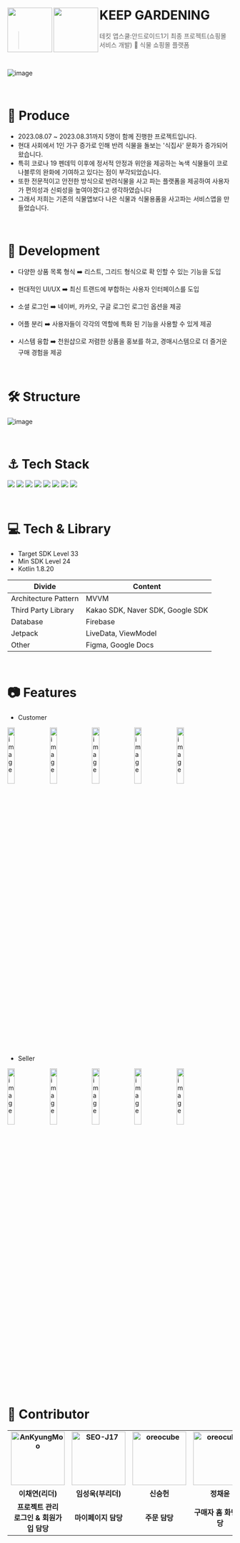 
# KEEP GARDENING <img src="https://github.com/APPSCHOOL2-Android/FinalProject-ShoppingMallService-team6/assets/86800087/e7e30792-f804-4474-a083-f452c735b7fd" align=left width=100><img src="https://github.com/APPSCHOOL2-Android/FinalProject-ShoppingMallService-team6/assets/86800087/8a4030af-8fab-4e23-a22d-38858b04a04f" align=left width=100>

> 테킷 앱스쿨:안드로이드1기 최종 프로젝트(쇼핑몰 서비스 개발)    🌱 식물 쇼핑몰 플랫폼 



<br>

![image](https://github.com/APPSCHOOL2-Android/FinalProject-ShoppingMallService-team6/assets/86800087/78582f2f-524e-4c9e-9ab0-aeece8aef340)

          
<br>

# 🌟 Produce
+ 2023.08.07 ~ 2023.08.31까지 5명이 함께 진행한 프로젝트입니다.
+ 현대 사회에서 1인 가구 증가로 인해 반려 식물을 돌보는 '식집사' 문화가 증가되어 왔습니다.
+ 특히 코로나 19 펜데믹 이후에 정서적 안정과 위안을 제공하는 녹색 식물들이 코로나블루의 완화에 기여하고 있다는 점이 부각되었습니다.
+ 또한 전문적이고 안전한 방식으로 반려식물을 사고 파는 플랫폼을 제공하여 사용자가 편의성과 신뢰성을 높여야겠다고 생각하였습니다
+ 그래서 저희는 기존의 식물앱보다 나은 식물과 식물용품을 사고파는 서비스앱을 만들었습니다.
  
<br>

# 🔨 Development

+ 다양한 상품 목록 형식 ➡️ 리스트, 그리드 형식으로 확 인할 수 있는 기능을 도입
  
+ 현대적인 UI/UX ➡️ 최신 트랜드에 부합하는 사용자 인터페이스를 도입
  
+ 소셜 로그인 ➡️ 네이버, 카카오, 구글 로그인 로그인 옵션을 제공
  
+ 어플 분리 ➡️ 사용자들이 각각의 역할에 특화 된 기능을 사용할 수 있게 제공
  
+ 시스템 융합 ➡️ 천원샵으로 저렴한 상품을 홍보를 하고, 경매시스템으로 더 즐거운 구매 경험을 제공


<br>

# 🛠️ Structure
![image](https://github.com/APPSCHOOL2-Android/FinalProject-ShoppingMallService-team6/assets/86800087/b2d9b062-1451-4136-bc62-8d9ba29bbd00)


<br>

# ⚓ Tech Stack
<img src="https://img.shields.io/badge/Figma-F24E1E?style=for-the-badge&logo=Figma&logoColor=white"> <img src="https://img.shields.io/badge/diagrams.net-F08705?style=for-the-badge&logo=diagrams.net&logoColor=white"> <img src="https://img.shields.io/badge/firebase-FFCA28?style=for-the-badge&logo=firebase&logoColor=white"> <img src="https://img.shields.io/badge/Android-3DDC84?style=for-the-badge&logo=Android&logoColor=white"> <img src="https://img.shields.io/badge/Google Maps-4285F4?style=for-the-badge&logo=Google Maps&logoColor=white"> <img src="https://img.shields.io/badge/Kotlin-7F52FF?style=for-the-badge&logo=Kotlin&logoColor=white"> <img src="https://img.shields.io/badge/Material Design-757575?style=for-the-badge&logo=Material Design&logoColor=white"> <img src="https://img.shields.io/badge/github-181717?style=for-the-badge&logo=github&logoColor=white"> 


<br>

# 💻 Tech & Library 

+ Target SDK Level 33
+ Min SDK Level 24
+ Kotlin 1.8.20
  
 Divide | Content
-- | --
Architecture Pattern | MVVM
Third Party Library | Kakao SDK, Naver SDK, Google SDK
Database | Firebase
Jetpack | LiveData, ViewModel
Other  | Figma, Google Docs

<br>

# 📷 Features

+ Customer
  
<div>
      <img
        width="18%"
        alt="image"
        src="https://github.com/APPSCHOOL2-Android/FinalProject-ShoppingMallService-team6/assets/40172001/a08255c8-713d-4fd5-a0b0-af46a2ffad2a"
      />
      <img
        width="18%"
        alt="image"
        src="https://github.com/APPSCHOOL2-Android/FinalProject-ShoppingMallService-team6/assets/40172001/08071765-af35-4e83-997e-bf3f1a7b497f"
       />
       <img
        width="18%"
        alt="image"
        src="https://github.com/APPSCHOOL2-Android/FinalProject-ShoppingMallService-team6/assets/40172001/ecad36b0-39fd-49e7-be7a-d8fbf83b97ec"
      />
       <img
        width="18%"
        alt="image"
        src="https://github.com/APPSCHOOL2-Android/FinalProject-ShoppingMallService-team6/assets/40172001/ec9dff6d-af28-4241-8b0c-b604067f9ff7"
      />
        <img
        width="18%"
        alt="image"
        src="https://github.com/APPSCHOOL2-Android/FinalProject-ShoppingMallService-team6/assets/40172001/287d0461-fef6-4178-b6f5-69e6c00c6242"
      />


</div>

<br>

+ Seller

  
<div>
   <img
        width="18%"
        alt="image"
        src="https://github.com/APPSCHOOL2-Android/FinalProject-ShoppingMallService-team6/assets/40172001/0ee5956e-3020-4992-b716-d5b371590b13"
       />
      <img
        width="18%"
        alt="image"
        src="https://github.com/APPSCHOOL2-Android/FinalProject-ShoppingMallService-team6/assets/40172001/9853978b-dac6-479c-a380-d939ea2450fb"
      />
       <img
        width="18%"
        alt="image"
        src="https://github.com/APPSCHOOL2-Android/FinalProject-ShoppingMallService-team6/assets/40172001/22cb38f7-6d36-4b12-97ae-8b2ae7ddd4cb"
      />
       <img
        width="18%"
        alt="image"
        src="https://github.com/APPSCHOOL2-Android/FinalProject-ShoppingMallService-team6/assets/40172001/6a8b43fe-9930-4d17-a8b5-d3ec32688cf0"
      />
        <img
        width="18%"
        alt="image"
        src="https://github.com/APPSCHOOL2-Android/FinalProject-ShoppingMallService-team6/assets/40172001/245d171b-8150-48bb-87ee-a22c2d950c4b"
      />


</div>


<br>

# 🙌 Contributor 

<div align="center">
<table style="font-weight : bold">
      <tr>
         <td align="center">
              <a href="https://github.com/dkin12 ">                 
                  <img alt="AnKyungMoo" src="https://avatars.githubusercontent.com/dkin12 " width="120" />            
              </a>
          </td>
          <td align="center">
              <a href="https://github.com/Seongwk">                 
                  <img alt="SEO-J17" src="https://avatars.githubusercontent.com/SeongWk" width="120" />            
              </a>
          </td>
          <td align="center">
              <a href="https://github.com/ShShin98">                 
                  <img alt="oreocube" src="https://avatars.githubusercontent.com/ShShin98" width="120" />            
              </a>
          </td>
          <td align="center">
              <a href="https://github.com/JUNGCHAEYOON">                 
                  <img alt="oreocube" src="https://avatars.githubusercontent.com/JUNGCHAEYOON" width="120" />            
              </a>
          </td>
           <td align="center">
              <a href="https://github.com/PIYUJIN">                 
                  <img alt="oreocube" src="https://avatars.githubusercontent.com/PIYUJIN" width="120" />            
              </a>
           </td>
      </tr>
      <tr>
          <td align="center">이채연(리더)</td>
          <td align="center">임성욱(부리더)</td>
          <td align="center">신승헌</td>
          <td align="center">정채윤</td>
          <td align="center">피유진</td>
      </tr>
      <tr>
          <td align="center">프로젝트 관리 <br/>로그인 & 회원가입 담당</td>
          <td align="center">마이페이지 담당</td>
          <td align="center">주문 담당</td>
          <td align="center">구매자 홈 화면 담당</td>
          <td align="center">판매자 홈화면 담당</td>
      </tr>
  </table>
</div>

